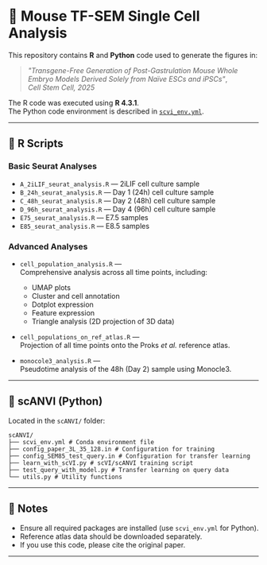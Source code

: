  # 🧬 Mouse TF-SEM Single Cell Analysis

This repository contains **R** and **Python** code used to generate the figures in:

> *"Transgene-Free Generation of Post-Gastrulation Mouse Whole Embryo Models Derived Solely from Naïve ESCs and iPSCs"*,  
> *Cell Stem Cell, 2025*

The R code was executed using **R 4.3.1**.  
The Python code environment is described in [`scvi_env.yml`](scANVI/scvi_env.yml).

---

## 📂 R Scripts

### Basic Seurat Analyses
- `A_2iLIF_seurat_analysis.R` — 2iLIF cell culture sample  
- `B_24h_seurat_analysis.R` — Day 1 (24h) cell culture sample  
- `C_48h_seurat_analysis.R` — Day 2 (48h) cell culture sample  
- `D_96h_seurat_analysis.R` — Day 4 (96h) cell culture sample  
- `E75_seurat_analysis.R` — E7.5 samples  
- `E85_seurat_analysis.R` — E8.5 samples  

### Advanced Analyses
- `cell_population_analysis.R` —  
  Comprehensive analysis across all time points, including:
  - UMAP plots  
  - Cluster and cell annotation  
  - Dotplot expression  
  - Feature expression  
  - Triangle analysis (2D projection of 3D data)  

- `cell_populations_on_ref_atlas.R` —  
  Projection of all time points onto the Proks *et al.* reference atlas.

- `monocole3_analysis.R` —  
  Pseudotime analysis of the 48h (Day 2) sample using Monocle3.

---

## 🧠 scANVI (Python)

Located in the `scANVI/` folder:
```
scANVI/
├── scvi_env.yml # Conda environment file
├── config_paper_3L_35_128.in # Configuration for training
├── config_SEM85_test_query.in # Configuration for transfer learning
├── learn_with_scVI.py # scVI/scANVI training script
├── test_query_with_model.py # Transfer learning on query data
└── utils.py # Utility functions
```
---

## 📌 Notes

- Ensure all required packages are installed (use `scvi_env.yml` for Python).
- Reference atlas data should be downloaded separately.
- If you use this code, please cite the original paper.

---
